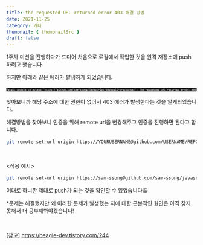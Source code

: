 ```yaml
---
title: the requested URL returned error 403 해결 방법
date: 2021-11-25
category: 기타
thumbnail: { thumbnailSrc }
draft: false
---
```


1주차 미션을 진행하다가 드디어 처음으로 로컬에서 작업한 것을 원격 저장소에 push 하려고 했습니다.

하지만 아래와 같은 에러가 발생하게 되었습니다.

![error](images/error.png)

찾아보니까 해당 주소에 대한 권한이 없어서 403 에러가 발생한다는 것을 알게되었습니다.

해결방법을 찾아보니 인증을 위해 remote url을 변경해주고 인증을 진행하면 된다고 합니다.

```bash
git remote set-url origin https://YOURUSERNAME@github.com/USERNAME/REPOSITORY.git
```

<br>

<적용 예시>

```bash
git remote set-url origin https://sam-ssong@github.com/sam-ssong/javascript-baseball-precourse.git
```

이대로 하니깐 제대로 push가 되는 것을 확인할 수 있었습니다😀

\*문제는 해결했지만 왜 이러한 문제가 발생했는 지에 대한 근본적인 원인은 아직 찾지 못해서 더 공부해봐야겠습니다!

<br>

[참고] https://beagle-dev.tistory.com/244
